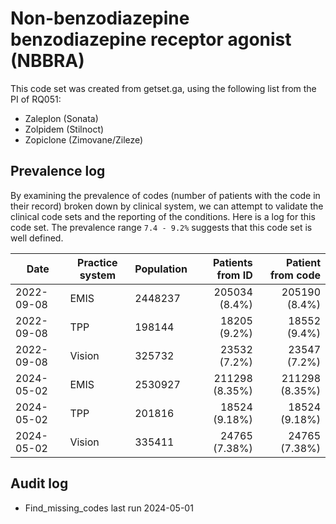 # Non-benzodiazepine benzodiazepine receptor agonist (NBBRA)

This code set was created from getset.ga, using the following list from the PI of RQ051:

- Zaleplon (Sonata)
- Zolpidem (Stilnoct)
- Zopiclone (Zimovane/Zileze)

## Prevalence log

By examining the prevalence of codes (number of patients with the code in their record) broken down by clinical system, we can attempt to validate the clinical code sets and the reporting of the conditions. Here is a log for this code set. The prevalence range `7.4 - 9.2%` suggests that this code set is well defined.

| Date       | Practice system | Population | Patients from ID | Patient from code |
| ---------- | --------------- | ---------- | ---------------: | ----------------: |
| 2022-09-08 | EMIS            | 2448237    |    205034 (8.4%) |     205190 (8.4%) |
| 2022-09-08 | TPP             | 198144     |     18205 (9.2%) |      18552 (9.4%) |
| 2022-09-08 | Vision          | 325732     |     23532 (7.2%) |      23547 (7.2%) |
| 2024-05-02 | EMIS            | 2530927    |   211298 (8.35%) |    211298 (8.35%) |
| 2024-05-02 | TPP             | 201816     |    18524 (9.18%) |     18524 (9.18%) |
| 2024-05-02 | Vision          | 335411     |    24765 (7.38%) |     24765 (7.38%) |

## Audit log

- Find_missing_codes last run 2024-05-01
